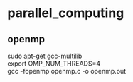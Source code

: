 # parallel_computing

## openmp  
sudo apt-get gcc-multilib   
export OMP_NUM_THREADS=4  
gcc -fopenmp openmp.c -o openmp.out  

